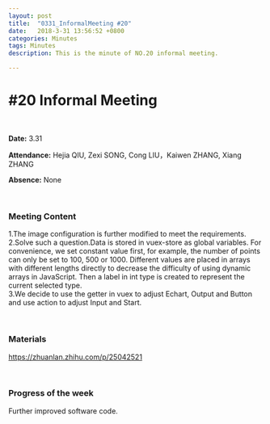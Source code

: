 ```yaml
---
layout: post
title:  "0331_InformalMeeting #20"
date:   2018-3-31 13:56:52 +0800
categories: Minutes
tags: Minutes
description: This is the minute of NO.20 informal meeting.

---
```




# #20 Informal Meeting #

<br>

**Date:** 3.31

**Attendance:** Hejia QIU, Zexi SONG, Cong LIU，Kaiwen ZHANG, Xiang ZHANG

**Absence:** None




<br>

### Meeting Content ###

1.The image configuration is further modified to meet the requirements.
<br>
2.Solve such a question.Data is stored in vuex-store as global variables. For convenience, we set constant value first, for example, the number of points can only be set to 100, 500 or 1000. Different values are placed in arrays with different lengths directly to decrease the difficulty of using dynamic arrays in JavaScript. Then a label in int type is created to represent the current selected type. 
<br>
3.We decide to use the getter in vuex to adjust Echart, Output and Button and use action to adjust Input and Start.



<br>

### Materials ###
https://zhuanlan.zhihu.com/p/25042521

<br>

### Progress of the week ###
Further improved software code.
